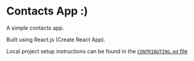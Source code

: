 # Contacts App :)

A simple contacts app.

Built using React.js (Create React App).

<!-- Hosted at TODO -->

Local project setup instructions can be found in the [`CONTRIBUTING.md` file](CONTRIBUTING.md)